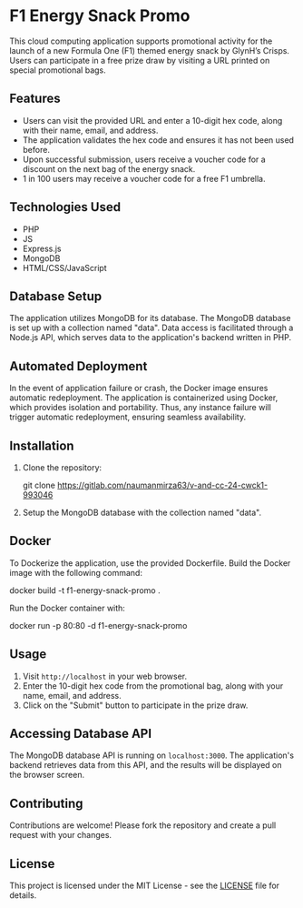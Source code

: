 # F1 Energy Snack Promo

This cloud computing application supports promotional activity for the launch of a new Formula One (F1) themed energy snack by GlynH’s Crisps. Users can participate in a free prize draw by visiting a URL printed on special promotional bags.

## Features

- Users can visit the provided URL and enter a 10-digit hex code, along with their name, email, and address.
- The application validates the hex code and ensures it has not been used before.
- Upon successful submission, users receive a voucher code for a discount on the next bag of the energy snack.
- 1 in 100 users may receive a voucher code for a free F1 umbrella.

## Technologies Used

- PHP
- JS
- Express.js
- MongoDB
- HTML/CSS/JavaScript

## Database Setup

The application utilizes MongoDB for its database. The MongoDB database is set up with a collection named "data". Data access is facilitated through a Node.js API, which serves data to the application's backend written in PHP.

## Automated Deployment

In the event of application failure or crash, the Docker image ensures automatic redeployment. The application is containerized using Docker, which provides isolation and portability. Thus, any instance failure will trigger automatic redeployment, ensuring seamless availability.

## Installation

1. Clone the repository:

   git clone https://gitlab.com/naumanmirza63/v-and-cc-24-cwck1-993046

2. Setup the MongoDB database with the collection named "data".

## Docker

To Dockerize the application, use the provided Dockerfile. Build the Docker image with the following command:

docker build -t f1-energy-snack-promo .

Run the Docker container with:

docker run -p 80:80 -d f1-energy-snack-promo

## Usage

1. Visit `http://localhost` in your web browser.
2. Enter the 10-digit hex code from the promotional bag, along with your name, email, and address.
3. Click on the "Submit" button to participate in the prize draw.

## Accessing Database API

The MongoDB database API is running on `localhost:3000`. The application's backend retrieves data from this API, and the results will be displayed on the browser screen.

## Contributing

Contributions are welcome! Please fork the repository and create a pull request with your changes.

## License

This project is licensed under the MIT License - see the [LICENSE](LICENSE) file for details.
